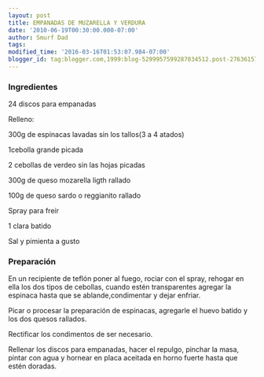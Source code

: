 ```yaml
---
layout: post
title: EMPANADAS DE MUZARELLA Y VERDURA
date: '2010-06-19T00:30:00.000-07:00'
author: Smurf Dad
tags: 
modified_time: '2016-03-16T01:53:07.984-07:00'
blogger_id: tag:blogger.com,1999:blog-5299957599287034512.post-2763615763396585741
---
```


<h3>Ingredientes</h3>

24 discos para empanadas

Relleno:

300g de espinacas lavadas sin los tallos(3 a 4 atados)

1cebolla grande picada

2 cebollas de verdeo sin las hojas picadas

300g de queso mozarella ligth rallado

100g de queso sardo o reggianito rallado

Spray para freír

1 clara batido

Sal y pimienta a gusto

<h3>Preparación</h3>

En un recipiente de teflón poner al fuego, rociar con el spray, rehogar en ella los dos tipos de cebollas, cuando estén transparentes agregar la espinaca hasta que se ablande,condimentar y dejar enfriar.

Picar o procesar la preparación de espinacas, agregarle el huevo batido y los dos quesos rallados.

Rectificar los condimentos de ser necesario.

Rellenar los discos para empanadas, hacer el repulgo, pinchar la masa, pintar con agua y hornear en placa aceitada en horno fuerte hasta que estén doradas.

